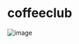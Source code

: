# coffeeclub
![image](https://drive.google.com/uc?export=view&id=1a4RpssE21hc6PoQhPNHWRNg4HYl3MH94)
